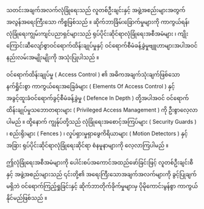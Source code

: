 သတင်းအချက်အလက်လုံခြုံရေးသည် လူတစ်ဦးချင်းနှင့် အဖွဲ့အစည်းများအတွက် အလွန်အရေးကြီးသော ကိစ္စဖြစ်သည် ။ ဆိုက်ဘာခြိမ်းခြောက်မှုများကို ကာကွယ်ရန်၊ လုံခြုံရေးကျွမ်းကျင်ပညာရှင်များသည် ရုပ်ပိုင်းဆိုင်ရာလုံခြုံရေးအစီအမံများ ၊ ကျိုးကြောင်းဆီလျော်စွာဝင်ရောက်ထိန်းချုပ်မှုနှင့် ဝင်ရောက်စီမံခန့်ခွဲမှုဗျူဟာများအပါအဝင် နည်းလမ်းအမျိုးမျိုးကို အသုံးပြုပါသည် ။

ဝင်ရောက်ထိန်းချုပ်မှု ( Access Control ) ၏ အဓိကအချက်သုံးချက်ဖြစ်သော နက်ရှိုင်းစွာ ကာကွယ်ရေးအခြေခံများ ( Elements Of Access Control ) နှင့် အခွင့်ထူးခံဝင်ရောက်ခွင့်စီမံခန့်ခွဲမှု ( Defence In Depth ) တို့အပါအဝင် ဝင်ရောက်ထိန်းချုပ်မှုသဘောတရားများ ( Privileged Access Management ) ကို ဦးစွာလေ့လာပါမည် ။ ထို့နောက် ကျွန်ုပ်တို့သည် လုံခြုံရေးအစောင့်အကြပ်များ ( Security Guards ) ၊ စည်းရိုးများ ( Fences ) ၊ လှုပ်ရှားမှုရှာဖွေကိရိယာများ ( Motion Detectors ) နှင့် အခြား ရုပ်ပိုင်းဆိုင်ရာလုံခြုံရေးဆိုင်ရာ စံနမူနာများကို လေ့လာကြပါမည် ။ 

ဤလုံခြုံရေးအစီအမံများကို ပေါင်းစပ်အကောင်အထည်ဖော်ခြင်းဖြင့် လူတစ်ဦးချင်းစီနှင့် အဖွဲ့အစည်းများသည် ၎င်းတို့၏ အရေးကြီးသောအချက်အလက်များကို ခွင့်ပြုချက်မရှိဘဲ ဝင်ရောက်ကြည့်ရှုခြင်းနှင့် ဆိုက်ဘာတိုက်ခိုက်မှုများမှ ပိုမိုကောင်းမွန်စွာ ကာကွယ်နိုင်မည်ဖြစ်သည် ။